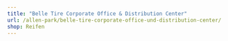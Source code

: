 ```yaml
---
title: "Belle Tire Corporate Office & Distribution Center"
url: /allen-park/belle-tire-corporate-office-und-distribution-center/
shop: Reifen
---
```

